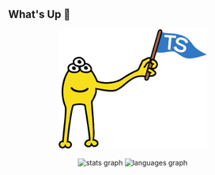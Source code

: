## What's Up 👋

<div align="center">
  <img src="https://raw.githubusercontent.com/javascript-mascot/javascript-mascot/f26a2acf22c3f48dd258bd0d0b276664750643d2/artwork/javascript_mascot_typescript.svg" width="300" />
</div>

<br />

<div align="center">
  <img src="https://github-readme-stats.vercel.app/api?hide_title=false&hide_rank=false&show_icons=true&include_all_commits=true&count_private=true&disable_animations=false&theme=dark&locale=en&hide_border=false&username=WhatWR" height="150" alt="stats graph"  />
  <img src="https://github-readme-stats.vercel.app/api/top-langs?locale=en&hide_title=false&layout=compact&card_width=320&langs_count=5&theme=dark&hide_border=false&username=WhatWR" height="150" alt="languages graph"  />
</div>
